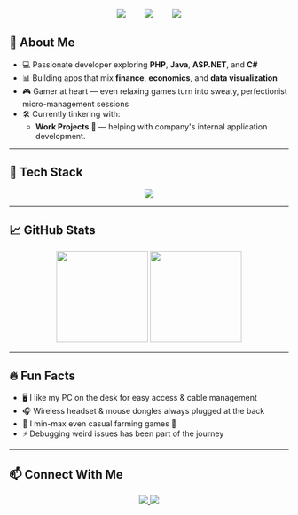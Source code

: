 <p align="center">
  <img src="https://media.tenor.com/hlprB1O1EgkAAAAi/parrot-dance.gif" style="margin: 0 15px;" />
  <img src="https://media.tenor.com/uHlkZ5Z-lq0AAAAi/minecraft-blue.gif" style="margin: 0 15px;" />
  <img src="https://media.tenor.com/C8Bv7AenOS0AAAAi/monhes.gif" style="margin: 0 15px;" />
</p>

## 🚀 About Me
- 💻 Passionate developer exploring **PHP**, **Java**, **ASP.NET**, and **C#**  
- 📊 Building apps that mix **finance**, **economics**, and **data visualization**  
- 🎮 Gamer at heart — even relaxing games turn into sweaty, perfectionist micro-management sessions
- 🛠️ Currently tinkering with:
  - **Work Projects** 💼 — helping with company's internal application development. 
---

## 🧰 Tech Stack
<p align="center">
  <img src="https://skillicons.dev/icons?i=java,kotlin,c,cpp,cs,py,dotnet,js,ts,react,nextjs,html,css,tailwind,bootstrap,php,laravel,mysql,postgres,git,linux" />
</p>

---

## 📈 GitHub Stats
<p align="center">
  <img src="https://github-readme-stats.vercel.app/api?username=JoshuaManasye&show_icons=true&theme=tokyonight" height="165"/>
  <img src="https://github-readme-stats.vercel.app/api/top-langs/?username=JoshuaManasye&layout=compact&theme=tokyonight" height="165"/>
</p>

---

## 🔥 Fun Facts
- 🖥️ I like my PC on the desk for easy access & cable management  
- 🎧 Wireless headset & mouse dongles always plugged at the back  
- 🧩 I min-max even casual farming games 🌱  
- ⚡ Debugging weird issues has been part of the journey  

---

## 📫 Connect With Me
<p align="center">
  <a href="https://www.linkedin.com/in/joshua-manasye/" target="_blank">
    <img src="https://skillicons.dev/icons?i=linkedin" />
  </a>
  <a href="https://www.instagram.com/joshuamanasye/">
    <img src="https://skillicons.dev/icons?i=instagram" />
  </a>
</p>
